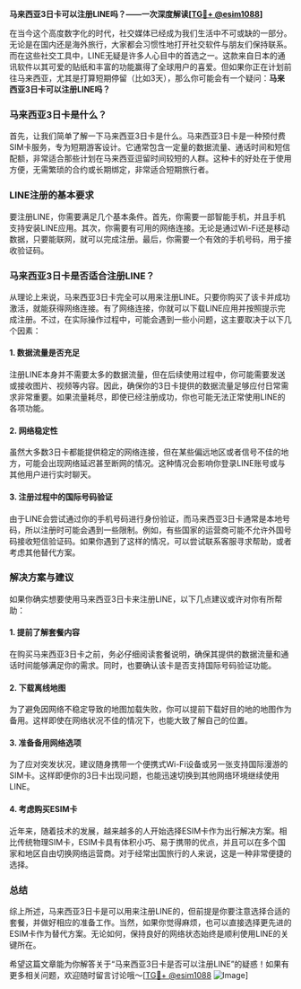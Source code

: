**马来西亚3日卡可以注册LINE吗？——一次深度解读[[TG💪+ @esim1088](https://t.me/s/esim1088)]**

在当今这个高度数字化的时代，社交媒体已经成为我们生活中不可或缺的一部分。无论是在国内还是海外旅行，大家都会习惯性地打开社交软件与朋友们保持联系。而在这些社交工具中，LINE无疑是许多人心目中的首选之一。这款来自日本的通讯软件以其可爱的贴纸和丰富的功能赢得了全球用户的喜爱。但如果你正在计划前往马来西亚，尤其是打算短期停留（比如3天），那么你可能会有一个疑问：**马来西亚3日卡可以注册LINE吗？**

### 马来西亚3日卡是什么？

首先，让我们简单了解一下马来西亚3日卡是什么。马来西亚3日卡是一种预付费SIM卡服务，专为短期游客设计。它通常包含一定量的数据流量、通话时间和短信配额，非常适合那些计划在马来西亚逗留时间较短的人群。这种卡的好处在于使用方便，无需繁琐的合约或长期绑定，非常适合短期旅行者。

### LINE注册的基本要求

要注册LINE，你需要满足几个基本条件。首先，你需要一部智能手机，并且手机支持安装LINE应用。其次，你需要有可用的网络连接。无论是通过Wi-Fi还是移动数据，只要能联网，就可以完成注册。最后，你需要一个有效的手机号码，用于接收验证码。

### 马来西亚3日卡是否适合注册LINE？

从理论上来说，马来西亚3日卡完全可以用来注册LINE。只要你购买了该卡并成功激活，就能获得网络连接。有了网络连接，你就可以下载LINE应用并按照提示完成注册。不过，在实际操作过程中，可能会遇到一些小问题，这主要取决于以下几个因素：

#### 1. 数据流量是否充足
注册LINE本身并不需要太多的数据流量，但在后续使用过程中，你可能需要发送或接收图片、视频等内容。因此，确保你的3日卡提供的数据流量足够应付日常需求非常重要。如果流量耗尽，即使已经注册成功，你也可能无法正常使用LINE的各项功能。

#### 2. 网络稳定性
虽然大多数3日卡都能提供稳定的网络连接，但在某些偏远地区或者信号不佳的地方，可能会出现网络延迟甚至断网的情况。这种情况会影响你登录LINE账号或与其他用户进行实时聊天。

#### 3. 注册过程中的国际号码验证
由于LINE会尝试通过你的手机号码进行身份验证，而马来西亚3日卡通常是本地号码，所以注册时可能会遇到一些限制。例如，有些国家的运营商可能不允许外国号码接收短信验证码。如果你遇到了这样的情况，可以尝试联系客服寻求帮助，或者考虑其他替代方案。

### 解决方案与建议

如果你确实想要使用马来西亚3日卡来注册LINE，以下几点建议或许对你有所帮助：

#### 1. 提前了解套餐内容
在购买马来西亚3日卡之前，务必仔细阅读套餐说明，确保其提供的数据流量和通话时间能够满足你的需求。同时，也要确认该卡是否支持国际号码验证功能。

#### 2. 下载离线地图
为了避免因网络不稳定导致的地图加载失败，你可以提前下载好目的地的地图作为备用。这样即使在网络状况不佳的情况下，也能大致了解自己的位置。

#### 3. 准备备用网络选项
为了应对突发状况，建议随身携带一个便携式Wi-Fi设备或另一张支持国际漫游的SIM卡。这样即便你的3日卡出现问题，也能迅速切换到其他网络环境继续使用LINE。

#### 4. 考虑购买ESIM卡
近年来，随着技术的发展，越来越多的人开始选择ESIM卡作为出行解决方案。相比传统物理SIM卡，ESIM卡具有体积小巧、易于携带的优点，并且可以在多个国家和地区自由切换网络运营商。对于经常出国旅行的人来说，这是一种非常便捷的选择。

### 总结

综上所述，马来西亚3日卡是可以用来注册LINE的，但前提是你要注意选择合适的套餐，并做好相应的准备工作。当然，如果你觉得麻烦，也可以直接选择更先进的ESIM卡作为替代方案。无论如何，保持良好的网络状态始终是顺利使用LINE的关键所在。

希望这篇文章能为你解答关于“马来西亚3日卡是否可以注册LINE”的疑惑！如果有更多相关问题，欢迎随时留言讨论哦～[[TG💪+ @esim1088](https://t.me/s/esim1088) ![Image](https://i.postimg.cc/4NQfJmqS/Snipaste-2025-05-13-00-14-12.png)]